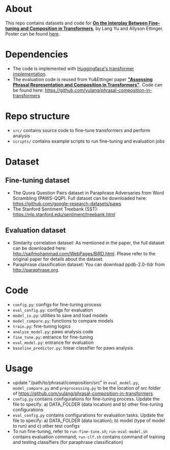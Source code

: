 # About
This repo contains datasets and code for [**On the Interplay Between Fine-tuning and Composition in Transformers**](https://arxiv.org/abs/2105.14668), by Lang Yu and Allyson Ettinger. Poster can be found [here](https://yulang.github.io/files/acl_poster.pdf). 

# Dependencies
- The code is implemented with [Huggingface's transformer implementation](https://github.com/huggingface/transformers).
- The evaluation code is reused from Yu&Ettinger paper [**"Assessing Phrasal Representation and Composition in Transformers"**](https://www.aclweb.org/anthology/2020.emnlp-main.397.pdf). Code can be found here: https://github.com/yulang/phrasal-composition-in-transformers

# Repo structure
- `src/` contains source code to fine-tune transformers and perform analysis
- `scripts/` contains example scripts to run fine-tuning and evaluation jobs

# Dataset
## Fine-tuning dataset
- The Quora Question Pairs dataset in Paraphrase Adversaries from Word Scrambling (PAWS-QQP). Full dataset can be downloaded here: https://github.com/google-research-datasets/paws
- The Stanford Sentiment Treebank (SST): https://nlp.stanford.edu/sentiment/treebank.html
## Evaluation dataset
- Similarity correlation dataset: As mentioned in the paper, the full dataset can be downloaded here: http://saifmohammad.com/WebPages/BiRD.html. Please refer to the original paper for details about the dataset.
- Paraphrase classification dataset: You can download ppdb-2.0-tldr from http://paraphrase.org.

# Code
- `config.py`: configs for fine-tuning process
- `eval_config.py`: configs for evaluation
- `model_io.py`: utilities to save and load models
- `model_compare.py`: functions to compare models
- `train.py`: fine-tuning logics
- `analyze_model.py`: paws analysis code
- `fine_tune.py`: entrance for fine-tuning
- `eval_model.py`: entrance for evaluation
- `baseline_predictor.py`: linear classifier for paws analysis

# Usage
- update "/path/to/phrasal/composition/src" in `eval_model.py`, `model_compare.py` and `preprocessing.py` to be the location of src folder of https://github.com/yulang/phrasal-composition-in-transformers.
- `config.py` contains configurations for fine-tuning process. Update the file to specify: a) DATA_FOLDER (data location) and b) other fine-tuning configurations
- `eval_config.py` contains configurations for evaluation tasks. Update the file to specify: a) DATA_FOLDER (data location); b) model (type of model to run) and c) other test configs
- To run fine-tuning, refer to `run-fine-tune.sh`; `run-eval-model.sh` contains evaluation command; `run-clf.sh` contains command of training and testing classifiers (for paraphrase classification)
